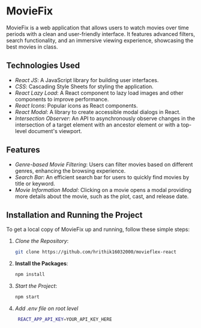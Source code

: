 # MovieFix

MovieFix is a web application that allows users to watch movies over time periods with a clean and user-friendly interface. It features advanced filters, search functionality, and an immersive viewing experience, showcasing the best movies in class.

## Technologies Used

- *React JS*: A JavaScript library for building user interfaces.
- *CSS*: Cascading Style Sheets for styling the application.
- *React Lazy Load*: A React component to lazy load images and other components to improve performance.
- *React Icons*: Popular icons as React components.
- *React Modal*: A library to create accessible modal dialogs in React.
- *Intersection Observer*: An API to asynchronously observe changes in the intersection of a target element with an ancestor element or with a top-level document's viewport.

## Features

- *Genre-based Movie Filtering*: Users can filter movies based on different genres, enhancing the browsing experience.
- *Search Bar*: An efficient search bar for users to quickly find movies by title or keyword.
- *Movie Information Modal*: Clicking on a movie opens a modal providing more details about the movie, such as the plot, cast, and release date.

## Installation and Running the Project

To get a local copy of MovieFix up and running, follow these simple steps:

1. *Clone the Repository*:
   ```sh
   git clone https://github.com/hrithik16032000/movieflex-react

2. **Install the Packages**:
   ```sh
   npm install 

3. *Start the Project*:
   ```sh
   npm start

4. *Add .env file on root level*
   ```sh
    REACT_APP_API_KEY=YOUR_API_KEY_HERE
